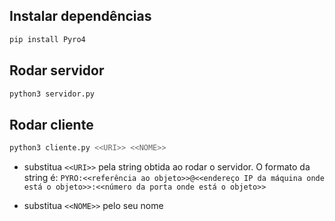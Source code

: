 ## Instalar dependências

```bash
pip install Pyro4
```

## Rodar servidor

```bash
python3 servidor.py
```

## Rodar cliente

```bash
python3 cliente.py <<URI>> <<NOME>>
```

- substitua `<<URI>>` pela string obtida ao rodar o servidor. O formato da string é: `PYRO:<<referência ao objeto>>@<<endereço IP da máquina onde está o objeto>>:<<número da porta onde está o objeto>>`

- substitua `<<NOME>>` pelo seu nome